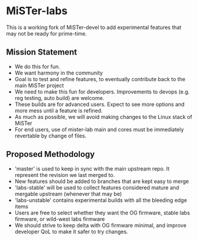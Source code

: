 # MiSTer-labs

This is a working fork of MiSTer-devel to add experimental features that may not be ready for prime-time.

## Mission Statement
* We do this for fun. 
* We want harmony in the community
* Goal is to test and refine features, to eventually contribute back to the main MiSTer project
* We need to make this fun for developers. Improvements to devops (e.g. reg testing, auto build) are welcome.
* These builds are for advanced users. Expect to see more options and more mess until a feature is refined.
* As much as possible, we will avoid making changes to the Linux stack of MiSTer
* For end users, use of mister-lab main and cores must be immediately revertable by change of files.

## Proposed Methodology
* 'master' is used to keep in sync with the main upstream repo. It represent the revision we last merged to.
* New features should be added to branches that are kept easy to merge
* 'labs-stable' will be used to collect features considered mature and mergable upstream (whenever that may be)
* 'labs-unstable' contains experimental builds with all the bleeding edge items
* Users are free to select whether they want the OG firmware, stable labs firmware, or wild-west labs firmware
* We should strive to keep delta with OG firmware minimal, and improve developer QoL to make it safer to try changes. 
  
